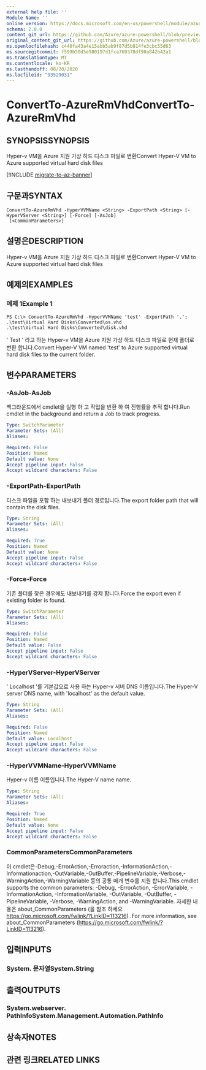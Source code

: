 ```yaml
---
external help file: ''
Module Name: ''
online version: https://docs.microsoft.com/en-us/powershell/module/azurerm.compute.managedservice/convertto-azurermvhd
schema: 2.0.0
content_git_url: https://github.com/Azure/azure-powershell/blob/preview/src/ResourceManager/Compute.ManagedService/Commands.Compute.ManagedService/help/ConvertTo-AzureRmVhd.md
original_content_git_url: https://github.com/Azure/azure-powershell/blob/preview/src/ResourceManager/Compute.ManagedService/Commands.Compute.ManagedService/help/ConvertTo-AzureRmVhd.md
ms.openlocfilehash: c440fa43a4e15abb5ab9f87d5b814fe3cbc55d63
ms.sourcegitcommit: f599b50d5e980197d1fca769378df90a842b42a1
ms.translationtype: MT
ms.contentlocale: ko-KR
ms.lasthandoff: 08/20/2020
ms.locfileid: "93529031"
---
```

# <span data-ttu-id="169d3-101">ConvertTo-AzureRmVhd</span><span class="sxs-lookup"><span data-stu-id="169d3-101">ConvertTo-AzureRmVhd</span></span>

## <span data-ttu-id="169d3-102">SYNOPSIS</span><span class="sxs-lookup"><span data-stu-id="169d3-102">SYNOPSIS</span></span>
<span data-ttu-id="169d3-103">Hyper-v VM을 Azure 지원 가상 하드 디스크 파일로 변환</span><span class="sxs-lookup"><span data-stu-id="169d3-103">Convert Hyper-V VM to Azure supported virtual hard disk files</span></span>

[!INCLUDE [migrate-to-az-banner](../../includes/migrate-to-az-banner.md)]

## <span data-ttu-id="169d3-104">구문과</span><span class="sxs-lookup"><span data-stu-id="169d3-104">SYNTAX</span></span>

```
ConvertTo-AzureRmVhd -HyperVVMName <String> -ExportPath <String> [-HyperVServer <String>] [-Force] [-AsJob]
 [<CommonParameters>]
```

## <span data-ttu-id="169d3-105">설명은</span><span class="sxs-lookup"><span data-stu-id="169d3-105">DESCRIPTION</span></span>
<span data-ttu-id="169d3-106">Hyper-v VM을 Azure 지원 가상 하드 디스크 파일로 변환</span><span class="sxs-lookup"><span data-stu-id="169d3-106">Convert Hyper-V VM to Azure supported virtual hard disk files</span></span>

## <span data-ttu-id="169d3-107">예제의</span><span class="sxs-lookup"><span data-stu-id="169d3-107">EXAMPLES</span></span>

### <span data-ttu-id="169d3-108">예제 1</span><span class="sxs-lookup"><span data-stu-id="169d3-108">Example 1</span></span>
```
PS C:\> ConvertTo-AzureRmVhd -HyperVVMName 'test' -ExportPath '.';
.\test\Virtual Hard Disks\Converted\os.vhd
.\test\Virtual Hard Disks\Converted\disk.vhd
```

<span data-ttu-id="169d3-109">' Test ' 라고 하는 Hyper-v VM을 Azure 지원 가상 하드 디스크 파일로 현재 폴더로 변환 합니다.</span><span class="sxs-lookup"><span data-stu-id="169d3-109">Convert Hyper-V VM named 'test' to Azure supported virtual hard disk files to the current folder.</span></span>

## <span data-ttu-id="169d3-110">변수</span><span class="sxs-lookup"><span data-stu-id="169d3-110">PARAMETERS</span></span>

### <span data-ttu-id="169d3-111">-AsJob</span><span class="sxs-lookup"><span data-stu-id="169d3-111">-AsJob</span></span>
<span data-ttu-id="169d3-112">백그라운드에서 cmdlet을 실행 하 고 작업을 반환 하 여 진행률을 추적 합니다.</span><span class="sxs-lookup"><span data-stu-id="169d3-112">Run cmdlet in the background and return a Job to track progress.</span></span>

```yaml
Type: SwitchParameter
Parameter Sets: (All)
Aliases: 

Required: False
Position: Named
Default value: None
Accept pipeline input: False
Accept wildcard characters: False
```

### <span data-ttu-id="169d3-113">-ExportPath</span><span class="sxs-lookup"><span data-stu-id="169d3-113">-ExportPath</span></span>
<span data-ttu-id="169d3-114">디스크 파일을 포함 하는 내보내기 폴더 경로입니다.</span><span class="sxs-lookup"><span data-stu-id="169d3-114">The export folder path that will contain the disk files.</span></span>

```yaml
Type: String
Parameter Sets: (All)
Aliases: 

Required: True
Position: Named
Default value: None
Accept pipeline input: False
Accept wildcard characters: False
```

### <span data-ttu-id="169d3-115">-Force</span><span class="sxs-lookup"><span data-stu-id="169d3-115">-Force</span></span>
<span data-ttu-id="169d3-116">기존 폴더를 찾은 경우에도 내보내기를 강제 합니다.</span><span class="sxs-lookup"><span data-stu-id="169d3-116">Force the export even if existing folder is found.</span></span>

```yaml
Type: SwitchParameter
Parameter Sets: (All)
Aliases: 

Required: False
Position: Named
Default value: False
Accept pipeline input: False
Accept wildcard characters: False
```

### <span data-ttu-id="169d3-117">-HyperVServer</span><span class="sxs-lookup"><span data-stu-id="169d3-117">-HyperVServer</span></span>
<span data-ttu-id="169d3-118">' Localhost '를 기본값으로 사용 하는 Hyper-v 서버 DNS 이름입니다.</span><span class="sxs-lookup"><span data-stu-id="169d3-118">The Hyper-V server DNS name, with 'localhost' as the default value.</span></span>

```yaml
Type: String
Parameter Sets: (All)
Aliases: 

Required: False
Position: Named
Default value: Localhost
Accept pipeline input: False
Accept wildcard characters: False
```

### <span data-ttu-id="169d3-119">-HyperVVMName</span><span class="sxs-lookup"><span data-stu-id="169d3-119">-HyperVVMName</span></span>
<span data-ttu-id="169d3-120">Hyper-v 이름 이름입니다.</span><span class="sxs-lookup"><span data-stu-id="169d3-120">The Hyper-V name name.</span></span>

```yaml
Type: String
Parameter Sets: (All)
Aliases: 

Required: True
Position: Named
Default value: None
Accept pipeline input: False
Accept wildcard characters: False
```

### <span data-ttu-id="169d3-121">CommonParameters</span><span class="sxs-lookup"><span data-stu-id="169d3-121">CommonParameters</span></span>
<span data-ttu-id="169d3-122">이 cmdlet은-Debug,-ErrorAction,-Erroraction,-InformationAction,-Informationaction,-OutVariable,-OutBuffer,-PipelineVariable,-Verbose,-WarningAction,-WarningVariable 등의 공통 매개 변수를 지원 합니다.</span><span class="sxs-lookup"><span data-stu-id="169d3-122">This cmdlet supports the common parameters: -Debug, -ErrorAction, -ErrorVariable, -InformationAction, -InformationVariable, -OutVariable, -OutBuffer, -PipelineVariable, -Verbose, -WarningAction, and -WarningVariable.</span></span> <span data-ttu-id="169d3-123">자세한 내용은 about_CommonParameters (을 참조 하세요 https://go.microsoft.com/fwlink/?LinkID=113216) .</span><span class="sxs-lookup"><span data-stu-id="169d3-123">For more information, see about_CommonParameters (https://go.microsoft.com/fwlink/?LinkID=113216).</span></span>

## <span data-ttu-id="169d3-124">입력</span><span class="sxs-lookup"><span data-stu-id="169d3-124">INPUTS</span></span>

### <span data-ttu-id="169d3-125">System. 문자열</span><span class="sxs-lookup"><span data-stu-id="169d3-125">System.String</span></span>

## <span data-ttu-id="169d3-126">출력</span><span class="sxs-lookup"><span data-stu-id="169d3-126">OUTPUTS</span></span>

### <span data-ttu-id="169d3-127">System.webserver. PathInfo</span><span class="sxs-lookup"><span data-stu-id="169d3-127">System.Management.Automation.PathInfo</span></span>

## <span data-ttu-id="169d3-128">상속자</span><span class="sxs-lookup"><span data-stu-id="169d3-128">NOTES</span></span>

## <span data-ttu-id="169d3-129">관련 링크</span><span class="sxs-lookup"><span data-stu-id="169d3-129">RELATED LINKS</span></span>

